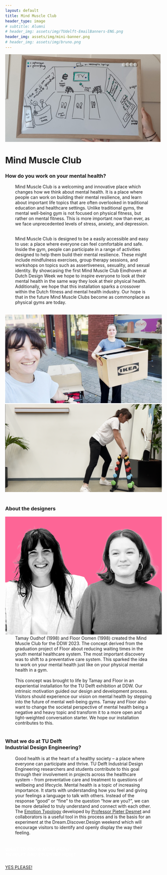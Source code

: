 ```yaml
---
layout: default
title: Mind Muscle Club
header_type: image
# subtitle: Alumni
# header_img: assets/img/TUdelft-EmailBanners-ENG.png
header_img: assets/img/mini-banner.png
# header_img: assets/img/bruno.png
---
```


<!-- <img src="/assets/img/mini-banner.png" alt="Card image cap"> -->
<img src="/assets/img/07MIndMuscleClub/MIndMuscleClub001.jpg" alt="Card image cap"
  style="max-height:500px;
    max-width:500px;
    height:auto;
    width:auto;">
<br> 


<!-- ## Title 1 -->
<div class="card muscle-card shadow">
<div class="card-body">
<h1 class="card-title text-center NeueMachina-project">Mind Muscle Club</h1>
<h3 class="text-center NeueMachina-h4">How do you work on your mental health?</h3>
  <div class="card-body text-center" style="margin-left: 2rem;margin-right: 2rem;">
Mind Muscle Club is a welcoming and innovative place which changes how we think about mental health.
It is a place where people can work on building their mental resilience, and learn about important life
topics that are often overlooked in traditional education and healthcare settings. Unlike traditional gyms,
the mental well-being gym is not focused on physical fitness, but rather on mental fitness. This is more
important now than ever, as we face unprecedented levels of stress, anxiety, and depression.<br>
<br>

Mind Muscle Club is designed to be a easily accessible and easy to use: a place where everyone can feel
comfortable and safe. Inside the gym, people can participate in a range of activities designed to help
them build their mental resilience. These might include mindfulness exercises, group therapy sessions,
and workshops on topics such as assertiveness, sexuality, and sexual identity. By showcasing the first
Mind Muscle Club Eindhoven at Dutch Design Week we hope to inspire everyone to look at their mental
health in the same way they look at their physical health. Additionally, we hope that this installation sparks
a crossover within the Dutch fitness and mental health industry. Our hope is that in the future Mind Muscle
Clubs become as commonplace as physical gyms are today.
  </div>
</div>
</div>
<br>
<div class="container">
  <div class="row">
    <div class="col-sm">
      <img src="/assets/img/07MIndMuscleClub/MIndMuscleClub002.jpg" alt="Card image cap">
    </div>
    <div class="col-sm">
      <img src="/assets/img/07MIndMuscleClub/MIndMuscleClub003.png" alt="Card image cap">
    </div>
  </div>
</div>
<br>
<!-- ## Title 2 -->
<div class="card white-card shadow">
<div class="card-body">
<h3 class="card-title text-center NeueMachina-h3">About the designers</h3>
<img src="/assets/img/07MIndMuscleClub/MindMuscleClub-ProfileImage.jpg" alt="Card image cap">
  <div class="card-body text-center" style="margin-left: 2rem;margin-right: 2rem;">
Tamay Oudhof (1998) and Floor Oomen (1998) created the Mind Muscle Club for the DDW 2023. The
concept derived from the graduation project of Floor about reducing waiting times in the youth mental
healthcare system. The most important discovery was to shift to a preventative care system. This sparked
the idea to work on your mental health just like on your physical mental health in a gym.<br><br>
This concept was brought to life by Tamay and Floor in an experiential installation for the TU Delft
exhibition at DDW. Our intrinsic motivation guided our design and development process. Visitors should
experience our vision on mental health by stepping into the future of mental well-being gyms. Tamay and
Floor also want to change the societal perspective of mental health being a negative and heavy topic and
transform it to a more open and light-weighted conversation starter. We hope our installation contributes
to this.
  </div>
</div>
</div>
<br>
<!-- ## Title 3   -->
<div class="card white-card shadow">
<div class="card-body">
<h3 class="card-title text-center NeueMachina-h3">What we do at TU Delft<br> Industrial Design Engineering?</h3>
  <div class="card-body text-center" style="margin-left: 2rem;margin-right: 2rem;">
Good health is at the heart of a healthy society – a place where everyone can
participate and thrive. TU Delft Industrial Design Engineering researchers and students
contribute to this goal through their involvement in projects across the healthcare
system - from preventative care and treatment to questions of wellbeing and lifecycle.
Mental health is a topic of increasing importance. It starts with understanding how you
feel and giving your feelings a language to talk with others. Instead of the response
“good” or “fine” to the question “how are you?”, we can be more detailed to truly
understand and connect with each other. The 
<a href="https://www.tudelft.nl/2022/io/december/ide-researchers-launch-open-source-online-emotion-typology" target="_blank"><u>Emotion Typology</u></a>
 developed by 
<a href="https://www.tudelft.nl/en/ide/about-ide/people/desmet-pma/" target="_blank"><u>Professor Pieter Desmet</u></a>
 and collaborators is a useful tool in this process and is the basis for an
experiment at the Dream.Discover.Design weekend which will encourage visitors to
identify and openly display the way their feeling.
  </div>
</div>
</div>
<br>
<div class="card text-center  blue-card shadow">
  <div class="card-body">
    <h5 class="card-title NeueMachina-h4" style="color:white;">WANT TO KNOW MORE ABOUT <br>TU DELFT AND STUDYING HERE?</h5>
    <a href="https://www.tudelft.nl/en/education/practical-matters/studying-at-tu-delft" class="btn btn-primary NeueMachina">YES PLEASE!</a>
  </div>
</div>